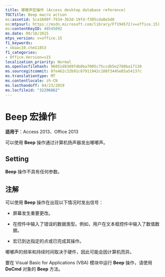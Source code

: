 ```yaml
---
title: 嘟嘟声宏操作 (Access desktop database reference)
TOCTitle: Beep macro action
ms:assetid: 5ca1600f-7934-3b3d-19fd-f305cda0e5d8
ms:mtpsurl: https://msdn.microsoft.com/library/Ff194572(v=office.15)
ms:contentKeyID: 48545092
ms.date: 09/18/2015
mtps_version: v=office.15
f1_keywords:
- vbaac10.chm11853
f1_categories:
- Office.Version=v15
localization_priority: Normal
ms.openlocfilehash: 96051d8389f4b8ba7005c75ccdb5e2780ba17138
ms.sourcegitcommit: 8fe462c32b91c87911942c188f3445e85a54137c
ms.translationtype: MT
ms.contentlocale: zh-CN
ms.lasthandoff: 04/23/2019
ms.locfileid: "32296862"
---
```

# <a name="beep-macro-action"></a>Beep 宏操作


**适用于**：Access 2013、Office 2013

可以使用 **Beep** 操作通过计算机扬声器发出嘟嘟声。

## <a name="setting"></a>Setting

**Beep** 操作不具有任何参数。

## <a name="remarks"></a>注解

可以使用 **Beep** 操作在出现以下情况时发出信号：

  - 屏幕发生重要更改。

  - 在控件中输入了错误的数据类型。例如，用户在文本框控件中输入了数值数据。

  - 宏已到达指定的点或已完成其操作。

嘟嘟声的频率和持续时间取决于硬件，因此可能会因计算机而异。

要在 Visual Basic for Applications (VBA) 模块中运行 **Beep** 操作，请使用 **DoCmd** 对象的 **Beep** 方法。


